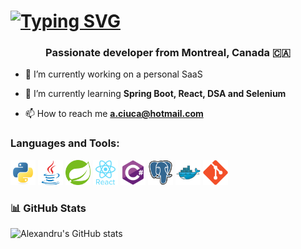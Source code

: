 <h1> <a href="https://git.io/typing-svg"><img src="https://readme-typing-svg.demolab.com?font=Fira+Code&weight=700&size=18&pause=50&multiline=true&repeat=false&width=435&lines=%24+whoami;Alexandru+Ciuca" alt="Typing SVG" /></a></h1>

<h3 align="center">Passionate developer from Montreal, Canada 🇨🇦</h3>

- 🔭 I’m currently working on a personal SaaS

- 🌱 I’m currently learning **Spring Boot, React, DSA and Selenium**

- 📫 How to reach me **a.ciuca@hotmail.com**

<h3 align="left">Languages and Tools:</h3>
<p align="left"> 
  <img src="https://raw.githubusercontent.com/devicons/devicon/master/icons/python/python-original.svg" alt="python" width="40" height="40"/>
  <img src="https://raw.githubusercontent.com/devicons/devicon/master/icons/java/java-original.svg" alt="java" width="40" height="40"/>
  <img src="https://raw.githubusercontent.com/devicons/devicon/master/icons/spring/spring-original.svg" alt="spring" width="40" height="40"/>
  <img src="https://raw.githubusercontent.com/devicons/devicon/master/icons/react/react-original-wordmark.svg" alt="react" width="40" height="40"/>
  <img src="https://raw.githubusercontent.com/devicons/devicon/master/icons/csharp/csharp-original.svg" alt="csharp" width="40" height="40"/>
  <img src="https://raw.githubusercontent.com/devicons/devicon/master/icons/postgresql/postgresql-original.svg" alt="postgresql" width="40" height="40"/> 
  <img src="https://raw.githubusercontent.com/devicons/devicon/master/icons/docker/docker-original.svg" alt="docker" width="40" height="40"/> 
  <img src="https://raw.githubusercontent.com/devicons/devicon/master/icons/git/git-original.svg" alt="git" width="40" height="40"/>
</p>

### 📊 GitHub Stats

![Alexandru's GitHub stats](https://github-readme-stats.vercel.app/api?username=alexandru356&show_icons=true&theme=dark)
